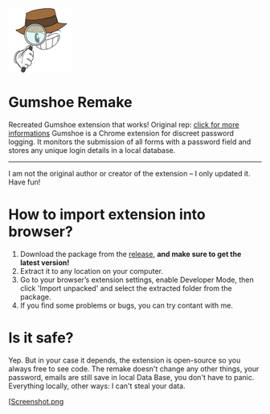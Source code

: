 [![LogoOfProject](Logo.png)](https://github.com/RETR0originall-Git/gumshoe-remake/blob/main/Logo.png)
# Gumshoe Remake
Recreated Gumshoe extension that works! Original rep: [click for more informations](https://github.com/ajar/gumshoe)
Gumshoe is a Chrome extension for discreet password logging. It monitors the submission of all forms with a password field and stores any unique login details in a local database.
_______________________________________________________________________________________
I am not the original author or creator of the extension – I only updated it. Have fun!

# How to import extension into browser? 
1. Download the package from the [release](https://github.com/RETR0originall-Git/gumshoe-remake/releases/tag/JavaScript), **and make sure to get the latest version!**
2. Extract it to any location on your computer.
3. Go to your browser’s extension settings, enable Developer Mode, then click 'Import unpacked' and select the extracted folder from the package.
4. If you find some problems or bugs, you can try contant with me.

# Is it safe?
Yep. But in your case it depends, the extension is open-source so you always free to see code.
The remake doesn't change any other things, your password, emails are still save in local Data Base, you don't have to panic.
Everything locally, other ways: I can't steal your data.

[[Screenshot.png](https://github.com/RETR0originall-Git/gumshoe-remake/blob/main/Screenshot.png)


